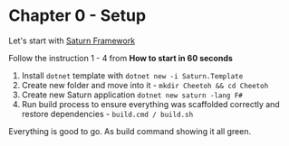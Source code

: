 # Chapter 0 - Setup

Let's start with [Saturn Framework](https://github.com/SaturnFramework/Saturn)

Follow the instruction 1 - 4 from **How to start in 60 seconds**

1. Install `dotnet` template with `dotnet new -i Saturn.Template`
2. Create new folder and move into it - `mkdir Cheetoh && cd Cheetoh`
3. Create new Saturn application `dotnet new saturn -lang F#`
4. Run build process to ensure everything was scaffolded correctly and restore dependencies - `build.cmd / build.sh`

Everything is good to go. As build command showing it all green.